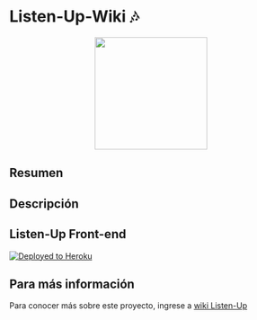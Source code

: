 # Listen-Up-Wiki 🎶




<center>
   <img width="200" height="200" src="https://cdn-icons.flaticon.com/png/512/2995/premium/2995101.png?token=exp=1645218115~hmac=4149966aa3de8a7eecf9c233e0b981fe">
</center>


<div>
   <h2> Resumen</h2>
<p align="justify"> 

</p>

   <h2>Descripción</h2>
<p align="justify"> 
</p>


## Listen-Up Front-end
[![Deployed to Heroku](https://www.herokucdn.com/deploy/button.png)]()
   
   
<h2> Para más información</h2>

Para conocer más sobre este proyecto, ingrese a [wiki Listen-Up](https://github.com/CincoPaLasDoce/Listen-Up-Wiki/wiki)
